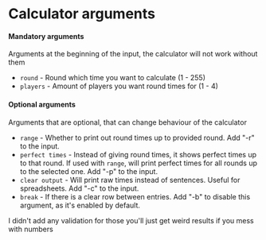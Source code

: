 # Calculator arguments

#### Mandatory arguments
Arguments at the beginning of the input, the calculator will not work without them
- `round` - Round which time you want to calculate (1 - 255)
- `players` - Amount of players you want round times for (1 - 4)

#### Optional arguments
Arguments that are optional, that can change behaviour of the calculator
- `range` - Whether to print out round times up to provided round. Add "-r" to the input.
- `perfect times` - Instead of giving round times, it shows perfect times up to that round. If used with `range`, will print perfect times for all rounds up to the selected one. Add "-p" to the input.
- `clear output` - Will print raw times instead of sentences. Useful for spreadsheets. Add "-c" to the input.
- `break` - If there is a clear row between entries. Add "-b" to disable this argument, as it's enabled by default.

I didn't add any validation for those you'll just get weird results if you mess with numbers